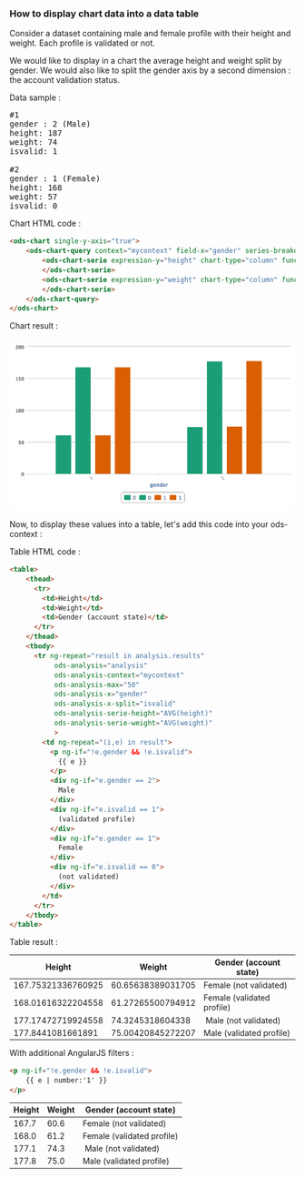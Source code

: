 ### How to display chart data into a data table

Consider a dataset containing male and female profile with their height and weight.
Each profile is validated or not.

We would like to display in a chart the average height and weight split by gender.
We would also like to split the gender axis by a second dimension : the account validation status.

Data sample :

<pre>
#1
gender : 2 (Male)
height: 187
weight: 74
isvalid: 1

#2
gender : 1 (Female)
height: 168
weight: 57
isvalid: 0
</pre>

Chart HTML code :

```html
<ods-chart single-y-axis="true">
    <ods-chart-query context="mycontext" field-x="gender" series-breakdown="isvalid">
        <ods-chart-serie expression-y="height" chart-type="column" function-y="AVG" color="range-Dark2">
        </ods-chart-serie>
        <ods-chart-serie expression-y="weight" chart-type="column" function-y="AVG" color="range-Dark2">
        </ods-chart-serie>
    </ods-chart-query>
</ods-chart>
```


Chart result :

![Chart to table](./chart_to_table.png "Chart to table")



Now, to display these values into a table, let's add this code into your ods-context :

Table HTML code :

```html
<table>
    <thead>
      <tr>
        <td>Height</td>
        <td>Weight</td>
        <td>Gender (account state)</td>
      </tr>
    </thead>
    <tbody>
      <tr ng-repeat="result in analysis.results"
           ods-analysis="analysis"
           ods-analysis-context="mycontext"
           ods-analysis-max="50"
           ods-analysis-x="gender"
           ods-analysis-x-split="isvalid"
           ods-analysis-serie-height="AVG(height)"
           ods-analysis-serie-weight="AVG(weight)"
           >
        <td ng-repeat="(i,e) in result">
          <p ng-if="!e.gender && !e.isvalid">
            {{ e }}
          </p>
          <div ng-if="e.gender == 2">
            Male
          </div>
          <div ng-if="e.isvalid == 1">
            (validated profile)
          </div>
          <div ng-if="e.gender == 1">
            Female
          </div>
          <div ng-if="e.isvalid == 0">
            (not validated)
          </div>
        </td>
      </tr>
    </tbody>  
</table>
```


Table result :

| Height             | Weight            | Gender (account state)    |
|--------------------|-------------------|---------------------------|
| 167.75321336760925 | 60.65638389031705 | Female (not validated)      |
| 168.01616322204558 | 61.27265500794912 | Female (validated profile)  |
| 177.17472719924558 | 74.3245318604338 | Male (not validated)    |
| 177.8441081661891  | 75.00420845272207 | Male (validated profile)|



With additional AngularJS filters :

```html
<p ng-if="!e.gender && !e.isvalid">
    {{ e | number:'1' }}
</p>
```

| Height | Weight | Gender (account state) |
|--------|--------|------------------------|
| 167.7 | 60.6 | Female (not validated)      |
| 168.0 | 61.2 | Female (validated profile)  |
| 177.1 | 74.3 | Male (not validated)    |
| 177.8 | 75.0 | Male (validated profile)|
